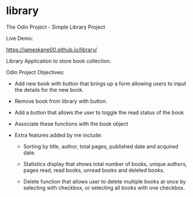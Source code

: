# library
The Odin Project - Simple Library Project 

Live Demo:

https://jameskane00.github.io/library/

Library Application to store book collection.

Odin Project Objectives:

- Add new book with button that brings up a form allowing users to input the details for the new book.

- Remove book from library with button.

- Add a button that allows the user to toggle the read status of the book

- Associate these functions with the book object

- Extra features added by me include:

    - Sorting by title, author, total pages, published date and acquired date.

    - Statistics display that shows total number of books, unique authors, pages read, read books, unread books and deleted books.

    - Delete function that allows user to delete multiple books at once by selecting with checkbox, or selecting all books with one checkbox. 
